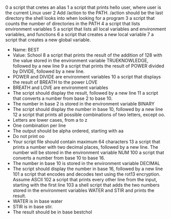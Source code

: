 0 a script that cretes an alias
1 a script that prints hello user, where user is the current Linux user
2 Add /action to the PATH. /action should be the last directory the shell looks into when looking for a program
3 a script that counts the number of directories in the PATH
4 a script that lists environment variables
5 a script that lists all local variables and environment variables, and functions
6 a script that creates a new local variable
7 a script that creates a new global variable.
* Name: BEST
* Value: School
8 a script that prints the result of the addition of 128 with the value stored in the environment variable TRUEKNOWLEDGE, followed by a new line
9 a script that prints the result of POWER divided by DIVIDE, followed by a new line.
* POWER and DIVIDE are environment variables
10 a script that displays the result of BREATH to the power LOVE
* BREATH and LOVE are environment variables
* The script should display the result, followed by a new line
11 a script that converts a number from base 2 to base 10.
* The number in base 2 is stored in the environment variable BINARY
* The script should display the number in base 10, followed by a new line
12 a script that prints all possible combinations of two letters, except oo.
* Letters are lower cases, from a to z
* One combination per line
* The output should be alpha ordered, starting with aa
* Do not print oo
* Your script file should contain maximum 64 characters
13 a script that prints a number with two decimal places, followed by a new line. The number will be stored in the environment variable NUM
100 a script that converts a number from base 10 to base 16.
* The number in base 10 is stored in the environment variable DECIMAL
* The script should display the number in base 16, followed by a new line
101 a script that encodes and decodes text using the rot13 encryption. Assume ASCII
102 a script that prints every other line from the input, starting with the first line
103 a shell script that adds the two numbers stored in the environment variables WATER and STIR and prints the result.
* WATER is in base water
* STIR is in base stir.
* The result should be in base bestchol
